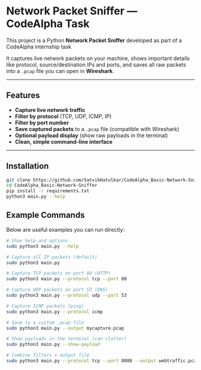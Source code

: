 # Network Packet Sniffer — CodeAlpha Task

This project is a Python **Network Packet Sniffer** developed as part of a CodeAlpha internship task

It captures live network packets on your machine, shows important details like protocol, source/destination IPs and ports, and saves all raw packets into a `.pcap` file you can open in **Wireshark**.

---

## Features

- **Capture live network traffic**
- **Filter by protocol** (TCP, UDP, ICMP, IP)
- **Filter by port number**
- **Save captured packets** to a `.pcap` file (compatible with Wireshark)
- **Optional payload display** (show raw payloads in the terminal)
- **Clean, simple command-line interface**

---

## Installation
```bash
git clone https://github.com/SatvikHatulkar/CodeAlpha_Basic-Network-Sniffer.git
cd CodeAlpha_Basic-Network-Sniffer
pip install -r requirements.txt
python3 main.py --help
```

## Example Commands

Below are useful examples you can run directly:

```bash
# Show help and options
sudo python3 main.py --help
```
```bash
# Capture all IP packets (default)
sudo python3 main.py
```
```bash
# Capture TCP packets on port 80 (HTTP)
sudo python3 main.py --protocol tcp --port 80
```
```bash
# Capture UDP packets on port 53 (DNS)
sudo python3 main.py --protocol udp --port 53
```
```bash
# Capture ICMP packets (ping)
sudo python3 main.py --protocol icmp
```
```bash
# Save to a custom .pcap file
sudo python3 main.py --output mycapture.pcap
```
```bash
# Show payloads in the terminal (can clutter)
sudo python3 main.py --show-payload
```
```bash
# Combine filters + output file
sudo python3 main.py --protocol tcp --port 8080 --output webtraffic.pcap
```